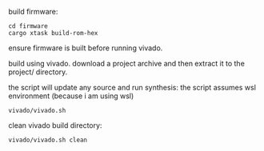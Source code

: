 build firmware:

```
cd firmware
cargo xtask build-rom-hex
```

ensure firmware is built before running vivado.

build using vivado. download a project archive and then extract it to the project/ directory.

the script will update any source and run synthesis:
the script assumes wsl environment (because i am using wsl)
```
vivado/vivado.sh
```

clean vivado build directory:

```
vivado/vivado.sh clean
```